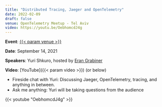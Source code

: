 ```yaml
---
title: "Distributed Tracing, Jaeger and OpenTelemetry"
date: 2022-02-09
draft: false
venue: OpenTelemetry Meetup - Tel Aviv
video: https://youtu.be/OebhomcdJ4g
---
```


**Event**: [{{< param venue >}}](https://www.meetup.com/opentelemetry-tlv/events/283318629/)

**Date**: September 14, 2021

**Speakers**: Yuri Shkuro, hosted by [Eran Grabiner](https://twitter.com/GrabinerEran)

**Video**: [YouTube]({{< param video >}}) (or below)

- Fireside chat with Yuri: Discussing Jaeger, OpenTelemetry, tracing, and anything in between.
- Ask me anything: Yuri will be taking questions from the audience

{{< youtube "OebhomcdJ4g" >}}
